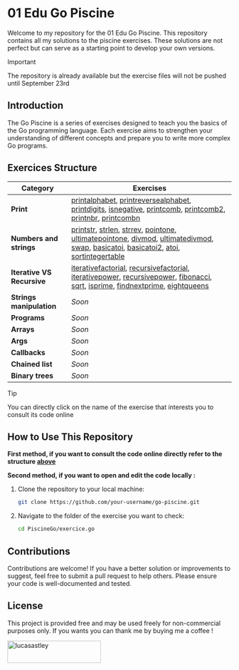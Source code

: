 # 01 Edu Go Piscine

Welcome to my repository for the 01 Edu Go Piscine. This repository contains all my solutions to the piscine exercises. These solutions are not perfect but can serve as a starting point to develop your own versions.

> [!IMPORTANT]
> The repository is already available but the exercise files will not be pushed until September 23rd

## Introduction

The Go Piscine is a series of exercises designed to teach you the basics of the Go programming language. Each exercise aims to strengthen your understanding of different concepts and prepare you to write more complex Go programs.

## Exercices Structure

| Category            | Exercises                                                                                   |
|---------------------|---------------------------------------------------------------------------------------------|
| **Print**    | [printalphabet](https://github.com/LucasAstley/PiscineGo/blob/main/printalphabet/main.go), [printreversealphabet](https://github.com/LucasAstley/PiscineGo/blob/main/printreversealphabet/main.go), [printdigits](https://github.com/LucasAstley/PiscineGo/blob/main/printdigits/main.go), [isnegative](https://github.com/LucasAstley/PiscineGo/blob/main/isnegative.go), [printcomb](https://github.com/LucasAstley/PiscineGo/blob/main/printcomb.go), [printcomb2](https://github.com/LucasAstley/PiscineGo/blob/main/printcomb2.go), [printnbr](https://github.com/LucasAstley/PiscineGo/blob/main/printnbr.go), [printcombn](https://github.com/LucasAstley/PiscineGo/blob/main/printcombn.go)|
| **Numbers and strings** | [printstr](https://github.com/LucasAstley/PiscineGo/blob/main/printstr.go), [strlen](https://github.com/LucasAstley/PiscineGo/blob/main/strlen.go), [strrev](https://github.com/LucasAstley/PiscineGo/blob/main/strrev.go), [pointone](https://github.com/LucasAstley/PiscineGo/blob/main/pointone.go), [ultimatepointone](https://github.com/LucasAstley/PiscineGo/blob/main/ultimatepointone.go), [divmod](https://github.com/LucasAstley/PiscineGo/blob/main/divmod.go), [ultimatedivmod](https://github.com/LucasAstley/PiscineGo/blob/main/ultimatedivmod.go), [swap](https://github.com/LucasAstley/PiscineGo/blob/main/swap.go), [basicatoi](https://github.com/LucasAstley/PiscineGo/blob/main/basicatoi.go), [basicatoi2](https://github.com/LucasAstley/PiscineGo/blob/main/basicatoi2.go), [atoi](https://github.com/LucasAstley/PiscineGo/blob/main/atoi.go), [sortintegertable](https://github.com/LucasAstley/PiscineGo/blob/main/sortintegertable.go) |
| **Iterative VS Recursive**       | [iterativefactorial](https://github.com/LucasAstley/PiscineGo/blob/main/iterativefactorial.go), [recursivefactorial](https://github.com/LucasAstley/PiscineGo/blob/main/recursivefactorial.go), [iterativepower](https://github.com/LucasAstley/PiscineGo/blob/main/iterativepower.go), [recursivepower](https://github.com/LucasAstley/PiscineGo/blob/main/recursivepower.go), [fibonacci](https://github.com/LucasAstley/PiscineGo/blob/main/fibonacci.go), [sqrt](https://github.com/LucasAstley/PiscineGo/blob/main/sqrt.go), [isprime](https://github.com/LucasAstley/PiscineGo/blob/main/isprime.go), [findnextprime](https://github.com/LucasAstley/PiscineGo/blob/main/findnextprime.go), [eightqueens](https://github.com/LucasAstley/PiscineGo/blob/main/eightqueens.go) |
| **Strings manipulation** | _Soon_ |
| **Programs**  | _Soon_ |
| **Arrays**     | _Soon_ |
| **Args**        | _Soon_ |
| **Callbacks**      | _Soon_ |
| **Chained list** | _Soon_ |
| **Binary trees** | _Soon_ |

> [!TIP]
> You can directly click on the name of the exercise that interests you to consult its code online

## How to Use This Repository

**First method, if you want to consult the code online directly refer to the structure [above](#exercices-structure)**

**Second method, if you want to open and edit the code locally :**

1. Clone the repository to your local machine:

    ```bash
    git clone https://github.com/your-username/go-piscine.git
    ```

2. Navigate to the folder of the exercise you want to check:

    ```bash
    cd PiscineGo/exercice.go
    ```

## Contributions

Contributions are welcome! If you have a better solution or improvements to suggest, feel free to submit a pull request to help others. Please ensure your code is well-documented and tested.

## License

This project is provided free and may be used freely for non-commercial purposes only. If you wants you can thank me by buying me a coffee !
<p><a href="https://www.buymeacoffee.com/lucasastley"> <img align="left" src="https://cdn.buymeacoffee.com/buttons/v2/default-yellow.png" height="50" width="210" alt="lucasastley" /></a></p><br><br>
